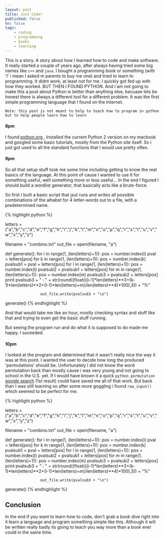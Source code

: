 ```yaml
---
layout: post
title: Just Code!
published: false
hn: false
tags:
    - coding
    - programming
    - books
    - learning
---
```


This is a story. A story about how I learned how to code and make software. It really started a couple of years ago, after always having tried some big names like `c++` and `java`. I bought a programming book or something (with 'I' i mean I asked m parents to buy me one) and tried to learn to programming. It didnt work, at least not for me. I quickly got fed up with how they worked. BUT THEN I FOUND PYTHON. And I am not going to make this a post about Python is better than anything else, becuase lets be honest there is always a different tool for a different problem. It was the first simple programming language that I found on the Internet. 

	Note: this post is not meant to help to teach how to program in python but to help people learn how to learn


#### 8pm

I found [ python.org ](http://python.org). Installed the current Python 2 version on my macbook and googled some basic tutorials, mostly from the Python site itself. So i just got used to all the standard functions that I would use pretty often. 

#### 9pm

So all that setup stuff took me some time including getting to know the real basics of the language.
At this point of cause I wanted to use it for something useful, well something more or less useful...
In the end I figured I should build a wordlist generator, that basically acts like a brute-force.

So first I built a basic script that jsut runs and writes all possible combinations of the alhabet for 4 letter-words out to a file, with a predetermined name.

{% highlight python %}

letters = ("a","b","c","d","e","f","g","h","i","j","k","l","m","n","o","p","q","r","s","t","u","v","w","x","y","z")

filename = "combino.txt"
out_file = open(filename, "a")

def generate():
	for i in range(1, (len(letters)+1)):
        pos = number.index(i)
        pval = letters[pos]
        for k in range(1, (len(letters)+1)):
            pos = number.index(k)
            pvalsub1 = pval + letters[pos]
            for l in range(1, (len(letters)+1)):
                pos = number.index(l)
                pvalsub2 = pvalsub1 + letters[pos]
                for m in range(1, (len(letters)+1)):
                    pos = number.index(m)
                    pvalsub3 = pvalsub2 + letters[pos]
                    print pvalsub3 + " : " + str(round((float(((i-1)*len(letters)**3+(k-1)*len(letters)**2+(l-1)*len(letters)+m)/len(letters)**4)*100),3)) + "%"

                    out_file.write(pvalsub3 + "\n")

generate()
{% endhighlight %}


And that would take me like an hour, mostly checking syntax and stuff like that and trying to even get the basic stuff running. 

But seeing the program run and do what it is supposed to do made me happy. I suceeded. 

#### 10pm

I looked at the program and determined that it wasn't really nice the way it was at this point. I wanted the user to decide how long the produced 'permutations' should be. Unfortunately I did not know the word permutation back than mostly cause i was very young and not going to school in the U.S. yet. If I would have known it a quick `python permutation` [google search](http://docs.python.org/library/itertools.html#itertools.permutations) (1st result) could have saved me all of that work. But back than I was still learning so after some more goggling i found `raw_input()` which seemed to be perfect for me.

{% highlight python %}

letters = ("a","b","c","d","e","f","g","h","i","j","k","l","m","n","o","p","q","r","s","t","u","v","w","x","y","z")

filename = "combino.txt"
out_file = open(filename, "a")

def generate():
	for i in range(1, (len(letters)+1)):
        pos = number.index(i)
        pval = letters[pos]
        for k in range(1, (len(letters)+1)):
            pos = number.index(k)
            pvalsub1 = pval + letters[pos]
            for l in range(1, (len(letters)+1)):
                pos = number.index(l)
                pvalsub2 = pvalsub1 + letters[pos]
                for m in range(1, (len(letters)+1)):
                    pos = number.index(m)
                    pvalsub3 = pvalsub2 + letters[pos]
                    print pvalsub3 + " : " + str(round((float(((i-1)*len(letters)**3+(k-1)*len(letters)**2+(l-1)*len(letters)+m)/len(letters)**4)*100),3)) + "%"

                    out_file.write(pvalsub3 + "\n")

generate()
{% endhighlight %}

## Conclusion

In the end if you want to learn how to code, don't grab a book dive right into it learn a language and program something simple like this. Although it will be written really badly its going to teach you way more than a book ever could in the same time.